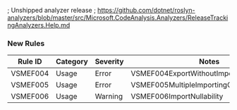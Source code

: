﻿; Unshipped analyzer release
; https://github.com/dotnet/roslyn-analyzers/blob/master/src/Microsoft.CodeAnalysis.Analyzers/ReleaseTrackingAnalyzers.Help.md

### New Rules
Rule ID | Category | Severity | Notes
--------|----------|----------|-------
VSMEF004 | Usage | Error | VSMEF004ExportWithoutImportingConstructor
VSMEF005 | Usage | Error | VSMEF005MultipleImportingConstructors
VSMEF006 | Usage | Warning | VSMEF006ImportNullability
